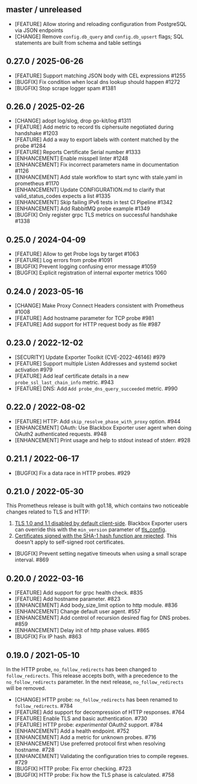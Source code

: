 ## master / unreleased

* [FEATURE] Allow storing and reloading configuration from PostgreSQL via JSON endpoints
* [CHANGE] Remove `config.db_query` and `config.db_upsert` flags; SQL statements are built from schema and table settings

## 0.27.0 / 2025-06-26

* [FEATURE] Support matching JSON body with CEL expressions #1255
* [BUGFIX] Fix condition when local dns lookup should happen #1272
* [BUGFIX] Stop scrape logger spam #1381

## 0.26.0 / 2025-02-26

* [CHANGE] adopt log/slog, drop go-kit/log #1311
* [FEATURE] Add metric to record tls ciphersuite negotiated during handshake #1203
* [FEATURE] Add a way to export labels with content matched by the probe #1284
* [FEATURE] Reports Certificate Serial number #1333
* [ENHANCEMENT] Enable misspell linter #1248
* [ENHANCEMENT] Fix incorrect parameters name in documentation #1126
* [ENHANCEMENT] Add stale workflow to start sync with stale.yaml in prometheus #1170
* [ENHANCEMENT] Update CONFIGURATION.md to clarify that valid_status_codes expects a list #1335
* [ENHANCEMENT] Skip failing IPv6 tests in test CI Pipeline #1342
* [ENHANCEMENT] Add RabbitMQ probe example #1349
* [BUGFIX] Only register grpc TLS metrics on successful handshake #1338

## 0.25.0 / 2024-04-09

* [FEATURE] Allow to get Probe logs by target #1063
* [FEATURE] Log errors from probe #1091
* [BUGFIX] Prevent logging confusing error message #1059
* [BUGFIX] Explicit registration of internal exporter metrics 1060

## 0.24.0 / 2023-05-16

* [CHANGE] Make Proxy Connect Headers consistent with Prometheus #1008
* [FEATURE] Add hostname parameter for TCP probe #981
* [FEATURE] Add support for HTTP request body as file #987

## 0.23.0 / 2022-12-02

* [SECURITY] Update Exporter Toolkit (CVE-2022-46146) #979
* [FEATURE] Support multiple Listen Addresses and systemd socket activation #979
* [FEATURE] Add leaf certificate details in a new `probe_ssl_last_chain_info` metric. #943
* [FEATURE] DNS: Add `Add probe_dns_query_succeeded` metric. #990

## 0.22.0 / 2022-08-02

* [FEATURE] HTTP: Add `skip_resolve_phase_with_proxy` option. #944
* [ENHANCEMENT] OAuth: Use Blackbox Exporter user agent when doing OAuth2
  authenticated requests. #948
* [ENHANCEMENT] Print usage and help to stdout instead of stderr. #928


## 0.21.1 / 2022-06-17

* [BUGFIX] Fix a data race in HTTP probes. #929

## 0.21.0 / 2022-05-30

This Prometheus release is built with go1.18, which contains two noticeable
changes related to TLS and HTTP:

1. [TLS 1.0 and 1.1 disabled by default client-side](https://go.dev/doc/go1.18#tls10).
   Blackbox Exporter users can override this with the `min_version` parameter of
   [tls_config](https://prometheus.io/docs/prometheus/latest/configuration/configuration/#tls_config).
2. [Certificates signed with the SHA-1 hash function are rejected](https://go.dev/doc/go1.18#sha1).
   This doesn't apply to self-signed root certificates.

* [BUGFIX] Prevent setting negative timeouts when using a small scrape interval. #869

## 0.20.0 / 2022-03-16

* [FEATURE] Add support for grpc health check. #835
* [FEATURE] Add hostname parameter. #823
* [ENHANCEMENT] Add body_size_limit option to http module. #836
* [ENHANCEMENT] Change default user agent. #557
* [ENHANCEMENT] Add control of recursion desired flag for DNS probes. #859
* [ENHANCEMENT] Delay init of http phase values. #865
* [BUGFIX] Fix IP hash. #863

## 0.19.0 / 2021-05-10

In the HTTP probe, `no_follow_redirects` has been changed to `follow_redirects`.
This release accepts both, with a precedence to the `no_follow_redirects` parameter.
In the next release, `no_follow_redirects` will be removed.

* [CHANGE] HTTP probe: `no_follow_redirects` has been renamed to `follow_redirects`. #784
* [FEATURE] Add support for decompression of HTTP responses. #764
* [FEATURE] Enable TLS and basic authentication. #730
* [FEATURE] HTTP probe: *experimental* OAuth2 support. #784
* [ENHANCEMENT] Add a health endpoint. #752
* [ENHANCEMENT] Add a metric for unknown probes. #716
* [ENHANCEMENT] Use preferred protocol first when resolving hostname. #728
* [ENHANCEMENT] Validating the configuration tries to compile regexes. #729
* [BUGFIX] HTTP probe: Fix error checking. #723
* [BUGFIX] HTTP probe: Fix how the TLS phase is calculated. #758

